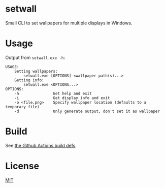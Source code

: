 # setwall

Small CLI to set wallpapers for multiple displays in Windows.

# Usage

Output from `setwall.exe -h`:

```
USAGE:
	Setting wallpapers:
		setwall.exe [OPTIONS] <wallpaper path(s)...>
	Getting info:
		setwall.exe <OPTIONS...>
OPTIONS:
	-h               Get help and exit
	-i               Get display info and exit
	-o <file.png>    Specify wallpaper location (defaults to a temporary file)
	-d               Only generate output, don't set it as wallpaper
```

# Build

See [the Github Actions build defs](https://github.com/JerwuQu/setwall/blob/master/.github/workflows/build.yml).

# License

[MIT](https://github.com/JerwuQu/setwall/blob/master/LICENSE)
